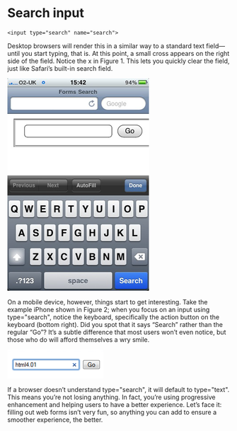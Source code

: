 # Search input


	<input type="search" name="search">

Desktop browsers will render this in a similar way to a standard text field—until you start typing, that is. At this point, a small cross appears on the right side of the field. Notice the x in Figure 1. This lets you quickly clear the field, just like Safari’s built-in search field.

![Search IOS](images/search-ios.png)

On a mobile device, however, things start to get interesting. Take the example iPhone shown in Figure 2; when you focus on an input using type="search", notice the keyboard, specifically the action button on the keyboard (bottom right). Did you spot that it says “Search” rather than the regular “Go”? It’s a subtle difference that most users won’t even notice, but those who do will afford themselves a wry smile.

![Search Safari](images/search-safari.png)

If a browser doesn’t understand type="search", it will default to type="text". This means you’re not losing anything. In fact, you’re using progressive enhancement and helping users to have a better experience. Let’s face it: filling out web forms isn’t very fun, so anything you can add to ensure a smoother experience, the better.

